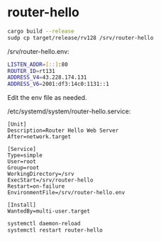 # router-hello

```sh
cargo build --release
sudp cp target/release/rv128 /srv/router-hello
```

/srv/router-hello.env:

```sh
LISTEN_ADDR=[::]:80
ROUTER_ID=rt131
ADDRESS_V4=43.228.174.131
ADDRESS_V6=2001:df3:14c0:1131::1
```

Edit the env file as needed.

/etc/systemd/system/router-hello.service:

```systemd
[Unit]
Description=Router Hello Web Server
After=network.target

[Service]
Type=simple
User=root
Group=root
WorkingDirectory=/srv
ExecStart=/srv/router-hello
Restart=on-failure
EnvironmentFile=/srv/router-hello.env

[Install]
WantedBy=multi-user.target
```

```sh
systemctl daemon-reload
systemctl restart router-hello
```
